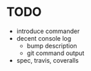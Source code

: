 # TODO

- introduce commander
- decent console log
  - bump description
  - git command output
- spec, travis, coveralls
